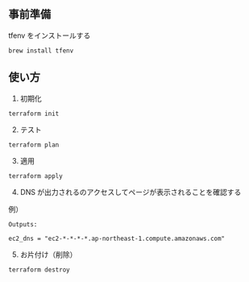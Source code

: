 ## 事前準備

tfenv をインストールする

```
brew install tfenv
```

## 使い方

1. 初期化

```
terraform init
```

2. テスト

```
terraform plan
```

3. 適用

```
terraform apply
```

4. DNS が出力されるのアクセスしてページが表示されることを確認する

例）

```
Outputs:

ec2_dns = "ec2-*-*-*-*.ap-northeast-1.compute.amazonaws.com"
```

5. お片付け（削除）

```
terraform destroy
```

